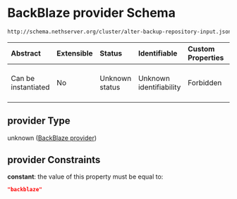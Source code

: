 # BackBlaze provider Schema

```txt
http://schema.nethserver.org/cluster/alter-backup-repository-input.json#/anyOf/0/allOf/0/properties/provider
```



| Abstract            | Extensible | Status         | Identifiable            | Custom Properties | Additional Properties | Access Restrictions | Defined In                                                                                                |
| :------------------ | :--------- | :------------- | :---------------------- | :---------------- | :-------------------- | :------------------ | :-------------------------------------------------------------------------------------------------------- |
| Can be instantiated | No         | Unknown status | Unknown identifiability | Forbidden         | Allowed               | none                | [alter-backup-repository-input.json\*](cluster/alter-backup-repository-input.json "open original schema") |

## provider Type

unknown ([BackBlaze provider](alter-backup-repository-input-anyof-0-allof-backblaze-schema-properties-backblaze-provider.md))

## provider Constraints

**constant**: the value of this property must be equal to:

```json
"backblaze"
```
